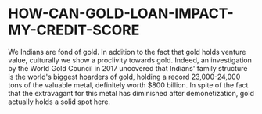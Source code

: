 # HOW-CAN-GOLD-LOAN-IMPACT-MY-CREDIT-SCORE
We Indians are fond of gold. In addition to the fact that gold holds venture value, culturally we show a proclivity towards gold. Indeed, an investigation by the World Gold Council in 2017 uncovered that Indians' family structure is the world's biggest hoarders of gold, holding a record 23,000-24,000 tons of the valuable metal, definitely worth $800 billion. In spite of the fact that the extravagant for this metal has diminished after demonetization, gold actually holds a solid spot here. 
